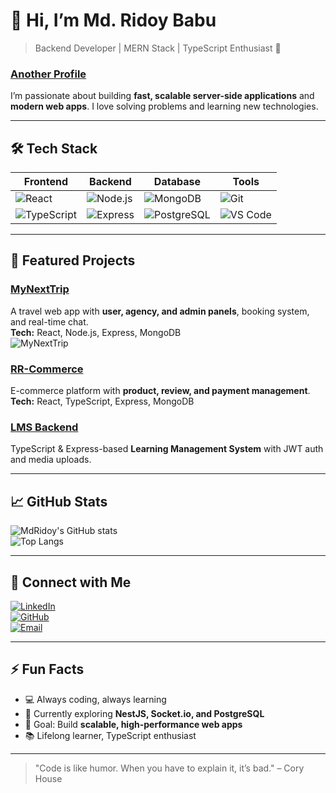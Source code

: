 



# 👋 Hi, I’m Md. Ridoy Babu

> Backend Developer | MERN Stack | TypeScript Enthusiast 🚀

### <a href="https://github.com/ridoybabu781">Another Profile</a> 
 
I’m passionate about building **fast, scalable server-side applications** and **modern web apps**. I love solving problems and learning new technologies.  

---

## 🛠️ Tech Stack

| Frontend | Backend | Database | Tools |
| -------- | ------- | -------- | ----- |
| ![React](https://img.shields.io/badge/React-61DAFB?style=for-the-badge&logo=react&logoColor=black) | ![Node.js](https://img.shields.io/badge/Node.js-339933?style=for-the-badge&logo=node.js&logoColor=white) | ![MongoDB](https://img.shields.io/badge/MongoDB-47A248?style=for-the-badge&logo=mongodb&logoColor=white) | ![Git](https://img.shields.io/badge/Git-F05032?style=for-the-badge&logo=git&logoColor=white) |
| ![TypeScript](https://img.shields.io/badge/TypeScript-3178C6?style=for-the-badge&logo=typescript&logoColor=white) | ![Express](https://img.shields.io/badge/Express-000000?style=for-the-badge) | ![PostgreSQL](https://img.shields.io/badge/PostgreSQL-336791?style=for-the-badge&logo=postgresql&logoColor=white) | ![VS Code](https://img.shields.io/badge/VS%20Code-007ACC?style=for-the-badge&logo=visual-studio-code&logoColor=white) |

---

## 🌟 Featured Projects

### [MyNextTrip](https://github.com/mdrezuanislamridoy/MyNextTrip)  
A travel web app with **user, agency, and admin panels**, booking system, and real-time chat.  
**Tech:** React, Node.js, Express, MongoDB  
![MyNextTrip](https://img.shields.io/badge/View-GitHub-blue?style=for-the-badge&logo=github)

### [RR-Commerce](https://github.com/ridoybabu781/TS_BAC/tree/main/RR-Commerce)  
E-commerce platform with **product, review, and payment management**.  
**Tech:** React, TypeScript, Express, MongoDB  

### [LMS Backend](https://github.com/mdrezuanislamridoy/LMS_BACKEND)  
TypeScript & Express-based **Learning Management System** with JWT auth and media uploads.  

---

## 📈 GitHub Stats

![MdRidoy's GitHub stats](https://github-readme-stats.vercel.app/api?username=mdrezuanislamridoy&show_icons=true&theme=radical)  
![Top Langs](https://github-readme-stats.vercel.app/api/top-langs/?username=mdrezuanislamridoy&layout=compact&theme=radical)

---

## 🔗 Connect with Me

[![LinkedIn](https://img.shields.io/badge/LinkedIn-0A66C2?style=for-the-badge&logo=linkedin&logoColor=white)](https://www.linkedin.com/in/rr-md-ridoy-babu/)  
[![GitHub](https://img.shields.io/badge/GitHub-181717?style=for-the-badge&logo=github&logoColor=white)](https://github.com/mdrezuanislamridoy)  
[![Email](https://img.shields.io/badge/Email-D14836?style=for-the-badge&logo=gmail&logoColor=white)](mailto:mdrezuanislamridoy@gmail.com)

---

## ⚡ Fun Facts

- 💻 Always coding, always learning  
- 🌱 Currently exploring **NestJS, Socket.io, and PostgreSQL**  
- 🎯 Goal: Build **scalable, high-performance web apps**  
- 📚 Lifelong learner, TypeScript enthusiast  

---

> "Code is like humor. When you have to explain it, it’s bad." – Cory House
